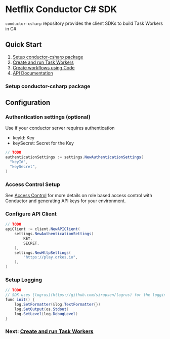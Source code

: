# Netflix Conductor C# SDK

`conductor-csharp` repository provides the client SDKs to build Task Workers in C#

## Quick Start

1. [Setup conductor-csharp package](#Setup-conductor-csharp-package)
2. [Create and run Task Workers](/docs/readme/workers.md)
3. [Create workflows using Code](/docs/readme/workflow.md)
4. [API Documentation](/docs/api/)
   
### Setup conductor-csharp package

<!-- TODO -->

## Configuration

### Authentication settings (optional)
Use if your conductor server requires authentication
* keyId: Key
* keySecret: Secret for the Key

```csharp
// TODO
authenticationSettings := settings.NewAuthenticationSettings(
  "keyId",
  "keySecret",
)
```

### Access Control Setup
See [Access Control](https://orkes.io/content/docs/getting-started/concepts/access-control) for more details on role based access control with Conductor and generating API keys for your environment.

### Configure API Client
```csharp
// TODO
apiClient := client.NewAPIClient(
    settings.NewAuthenticationSettings(
        KEY,
        SECRET,
    ),
    settings.NewHttpSettings(
        "https://play.orkes.io",
    ),
)
```

### Setup Logging

```csharp
// TODO
// SDK uses [logrus](https://github.com/sirupsen/logrus) for the logging.
func init() {
	log.SetFormatter(&log.TextFormatter{})
	log.SetOutput(os.Stdout)
	log.SetLevel(log.DebugLevel)
}
```

### Next: [Create and run Task Workers](/docs/readme/workers.md)

